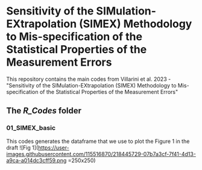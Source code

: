 # Sensitivity of the SIMulation-EXtrapolation (SIMEX) Methodology to Mis-specification of the Statistical Properties of the Measurement Errors


This repository contains the main codes from Villarini et al. 2023 - "Sensitivity of the SIMulation-EXtrapolation (SIMEX) Methodology to Mis-specification of the Statistical Properties of the Measurement Errors"


## The *R_Codes* folder

### 01_SIMEX_basic

This codes generates the dataframe that we use to plot the Figure 1 in the draft
![Fig 1](https://user-images.githubusercontent.com/115516870/218445729-07b7a3cf-7f41-4d13-a9ca-a014dc3cff59.png =250x250)



